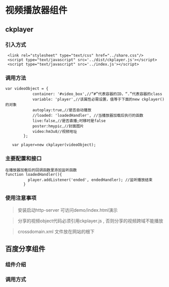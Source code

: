 # 视频播放器组件

## ckplayer


### 引入方式

````
 <link rel="stylesheet" type="text/css" href="../share.css"/>
 <script type="text/javascript" src='../dist/ckplayer.js'></script>
 <script type="text/javascript" src='../index.js'></script>
````

### 调用方法

````
var videoObject = {
            container: '#video_box',//“#”代表容器的ID，“.”代表容器的class
           	variable: 'player',//该属性必需设置，值等于下面的new ckplayer()的对象
            autoplay:true,//是否自动播放
            //loaded: 'loadedHandler', //当播放器加载后执行的函数      
            live:false,//是否直播;时移时是false
            poster:hmypic,//封面图片
            video:hm3u8//视频地址
        };

   var player=new ckplayer(videoObject);
````

### 主要配置和接口

```
在播放器加载后的回调函数里添加监听函数
function loadedHandler(){
          player.addListener('ended', endedHandler); //监听播放结束
        }

````

### 使用注意事项

> 安装启动http-server 可访问demo/index.html演示

> 分享的视频object代码必须引用ckplayer.js , 否则分享的视频跨域不能播放

> crossdomain.xml 文件放在网站的根下

## 百度分享组件

### 组件介绍

### 调用方式




